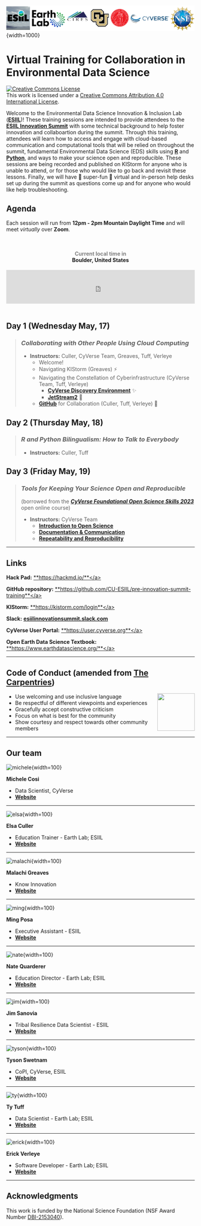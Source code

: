 ![header](assets/pre-summit-training-header.png){width=1000}

# Virtual Training for Collaboration in Environmental Data Science

<a rel="license" href="http://creativecommons.org/licenses/by/4.0/"><img alt="Creative Commons License" style="border-width:0" src="https://i.creativecommons.org/l/by/4.0/88x31.png" /></a><br />This work is licensed under a <a rel="license" href="http://creativecommons.org/licenses/by/4.0/">Creative Commons Attribution 4.0 International License</a>.

Welcome to the Environmental Data Science Innovation & Inclusion Lab (<a href="https://esiil.org/" target="_blank">**ESIIL**</a>)! These training sessions are intended to provide attendees to the <a href="https://esiil.org/innovation-summit" target="_blank">**ESIIL Innovation Summit**</a> with some technical background to help foster innovation and collaboartion during the summit. Through this training, attendees will learn how to access and engage with cloud-based communication and computational tools that will be relied on throughout the summit, fundamental Environmental Data Science (EDS) skills using <a href="https://www.r-project.org/" target="_blank">**R**</a> and <a href="https://www.python.org/" target="_blank">**Python**</a>, and ways to make your science open and reproducible. These sessions are being recorded and published on KIStorm for anyone who is unable to attend, or for those who would like to go back and revisit these lessons. Finally, we will have :tada: super-fun :tada: virtual and in-person help desks set up during the summit as questions come up and for anyone who would like help troubleshooting.

## Agenda

Each session will run from **12pm - 2pm Mountain Daylight Time** and will meet _virtually_ over **Zoom**.

<div style="text-align:center;padding:1em 0;"> <h4><a style="text-decoration:none;" href="https://www.zeitverschiebung.net/en/city/5574991"><span style="color:gray;">Current local time in</span><br />Boulder, United States</a></h4> <iframe src="https://www.zeitverschiebung.net/clock-widget-iframe-v2?language=en&size=small&timezone=America%2FDenver" width="100%" height="90" frameborder="0" seamless></iframe> </div>

## Day 1 (Wednesday May, 17)
> ### ***Collaborating with Other People Using Cloud Computing***
> * **Instructors:** Culler, CyVerse Team, Greaves, Tuff, Verleye
>   * Welcome!
>   * Navigating KIStorm (Greaves) ⚡
>   * Navigating the Constellation of Cyberinfrastructure (CyVerse Team, Tuff, Verleye)
>     * <a href="https://de.cyverse.org/" target="_blank">**CyVerse Discovery Environment**</a> ✨
>     * <a href="https://jetstream-cloud.org/" target="_blank">**JetStream2**</a> 🚀
>   * <a href="https://github.com/" target="_blank">**GitHub**</a> for Collaboration (Culler, Tuff, Verleye) 🤝


## Day 2 (Thursday May, 18)
> ### ***R and Python Bilingualism: How to Talk to Everybody***
> * **Instructors:** Culler, Tuff


## Day 3 (Friday May, 19)
> ### ***Tools for Keeping Your Science Open and Reproducible*** 
> (borrowed from the <a href="https://foss.cyverse.org/" target="_blank">***CyVerse Foundational Open Science Skills 2023***</a> open online course)
> 
> * **Instructors:** CyVerse Team
>     * <a href="https://foss.cyverse.org/01_intro_open_sci/" target="_blank">**Introduction to Open Science**</a>
>     * <a href="https://foss.cyverse.org/04_documentation_communication/" target="_blank">**Documentation & Communication**</a>
>     * <a href="https://foss.cyverse.org/06_reproducibility_i/" target="_blank">**Repeatability and Reproducibility**</a>

***

## Links

**Hack Pad:** <a href="https://hackmd.io/9c99iR4bS12Dqtt-8aDGCA" target="_blank">**https://hackmd.io/**</a>

**GitHub repository:** <a href="https://github.com/CU-ESIIL/pre-innovation-summit-training" target="_blank">**https://github.com/CU-ESIIL/pre-innovation-summit-training**</a>

**KIStorm:** <a href="https://kistorm.com/login" target="_blank">**https://kistorm.com/login**</a>

**Slack:** <a href="https://join.slack.com/t/esiilinnovationsummit/shared_invite/zt-1udjsf8v6-ci7YIr1XgyuMdGCMuE3OuA" target="_blank">**esiilinnovationsummit.slack.com**</a>

**CyVerse User Portal:** <a href="https://user.cyverse.org" target="_blank">**https://user.cyverse.org**</a>

**Open Earth Data Science Textbook:** <a href="https://www.earthdatascience.org/" target="_blank">**https://www.earthdatascience.org/**</a>

*** 

## **Code of Conduct** (amended from <a href="https://docs.carpentries.org/topic_folders/policies/code-of-conduct.html" target="_blank">The Carpentries</a>)
  
<img style="float: right;" src="https://www.software.ac.uk/sites/default/files/The%20Carpentries.jpg" width="100" height="100">

* Use welcoming and use inclusive language
* Be respectful of different viewpoints and experiences
* Gracefully accept constructive criticism
* Focus on what is best for the community
* Show courtesy and respect towards other community members

***

## Our team

![michele](https://cyverse.org/sites/default/files/inline-images/Michele.png){width=100}

**Michele Cosi**

* Data Scientist, CyVerse
* <a href="https://cosimichele.github.io/" target="_blank">**Website**</a>

***

![elsa](https://earthlab.colorado.edu/sites/default/files/styles/square_med/public/media/image/Elsa%20Culler%20-%20reduced.jpg){width=100}

**Elsa Culler**

* Education Trainer - Earth Lab; ESIIL
* <a href="https://earthlab.colorado.edu/our-team/elsa-culler" target="_blank">**Website**</a>

***
![malachi](https://knowinnovation.com/wp-content/uploads/2020/07/Malachi-Square.jpg){width=100}

**Malachi Greaves**

* Know Innovation
* <a href="https://knowinnovation.com/our-team/" target="_blank">**Website**</a>

***

![ming](https://esiil.org/sites/default/files/inline-images/Posa%20M%20headshot_0.png){width=100}

**Ming Posa**

* Executive Assistant - ESIIL
* <a href="https://esiil.org/our-team" target="_blank">**Website**</a>

***

![nate](https://earthlab.colorado.edu/sites/default/files/styles/square_med/public/media/image/profile.png?itok=81I5qGge){width=100}

**Nate Quarderer** 

* Education Director - Earth Lab; ESIIL
* <a href="https://earthlab.colorado.edu/our-team/nathan-quarderer" target="_blank">**Website**</a>

***

![jim](https://esiil.org/sites/default/files/inline-images/20221003_143744_1.jpg){width=100}

**Jim Sanovia**

* Tribal Resilience Data Scientist - ESIIL
* <a href="https://esiil.org/our-team" target="_blank">**Website**</a>

***

![tyson](https://avatars.githubusercontent.com/u/11527041?v=4){width=100}

**Tyson Swetnam**

* CoPI, CyVerse, ESIIL
* <a href="https://tysonswetnam.com/" target="_blank">**Website**</a>

***

![ty](https://esiil.org/sites/default/files/inline-images/Screen%20Shot%202023-01-17%20at%2011.57.14%20AM.png){width=100}

**Ty Tuff**

* Data Scientist - Earth Lab; ESIIL
* <a href="https://earthlab.colorado.edu/our-team/ty-tuff" target="_blank">**Website**</a>

***

![erick](https://earthlab.colorado.edu/sites/default/files/styles/square_med/public/media/image/ev_headshot.JPG?itok=PSAqqP2n){width=100}

**Erick Verleye**

* Software Developer - Earth Lab; ESIIL
* <a href="https://earthlab.colorado.edu/our-team/erick-verleye" target="_blank">**Website**</a>

***

## Acknowledgments

This work is funded by the National Science Foundation (NSF Award Number <a href="https://www.nsf.gov/awardsearch/showAward?AWD_ID=2153040&HistoricalAwards=false" target="_blank">DBI-2153040</a>).

